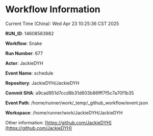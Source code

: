 # Workflow Information

Current Time (China): Wed Apr 23 10:25:36 CST 2025  

**RUN_ID**: 14608583982  

**Workflow**: Snake  

**Run Number**: 677  

**Actor**: JackieDYH  

**Event Name**: schedule  

**Repository**: JackieDYH/JackieDYH  

**Commit SHA**: a9cad951d7ccd8b31d603b86fff7f5c7a70f1b35  

**Event Path**: /home/runner/work/_temp/_github_workflow/event.json  

**Workspace**: /home/runner/work/JackieDYH/JackieDYH  

Other information: [https://github.com/JackieDYH](https://github.com/JackieDYH)
